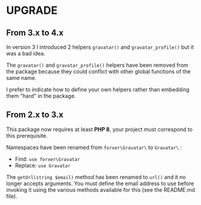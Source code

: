 UPGRADE
=======

From 3.x to 4.x
---------------

In version 3 I introduced 2 helpers `gravatar()` and `gravatar_profile()` but it was a bad idea.

The `gravatar()` and `gravatar_profile()` helpers have been removed from the package because they could conflict with other global functions of the same name.

I prefer to indicate how to define your own helpers rather than embedding them "hard" in the package.


From 2.x to 3.x
---------------

This package now requires at least **PHP 8**, your project must correspond to this prerequisite.

Namespaces have been renamed from `forxer\Gravatar\` to `Gravatar\` :

- Find: `use forxer\Gravatar`
- Replace: `use Gravatar`

The `getUrl(string $email)` method has been renamed to `url()` and it no longer accepts arguments. You must define the email address to use before invoking it using the various methods available for this (see the README.md file).
